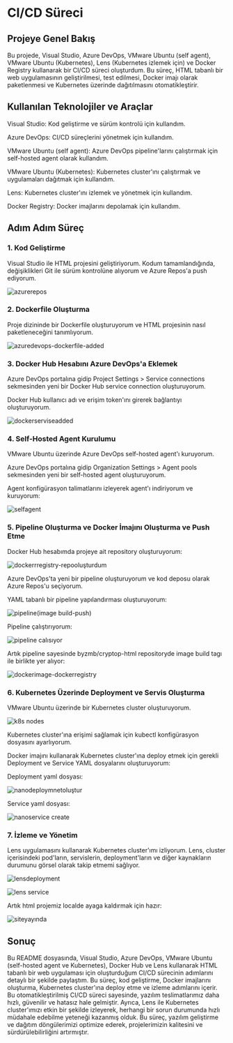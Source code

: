 # CI/CD Süreci

## Projeye Genel Bakış

Bu projede, Visual Studio, Azure DevOps, VMware Ubuntu (self agent), VMware Ubuntu (Kubernetes), Lens (Kubernetes izlemek için) ve Docker Registry kullanarak bir CI/CD süreci oluşturdum. Bu süreç, HTML tabanlı bir web uygulamasının geliştirilmesi, test edilmesi, Docker imajı olarak paketlenmesi ve Kubernetes üzerinde dağıtılmasını otomatikleştirir.

## Kullanılan Teknolojiler ve Araçlar

Visual Studio: Kod geliştirme ve sürüm kontrolü için kullandım.

Azure DevOps: CI/CD süreçlerini yönetmek için kullandım.

VMware Ubuntu (self agent): Azure DevOps pipeline'larını çalıştırmak için self-hosted agent olarak kullandım.

VMware Ubuntu (Kubernetes): Kubernetes cluster'ını çalıştırmak ve uygulamaları dağıtmak için kullandım.

Lens: Kubernetes cluster'ını izlemek ve yönetmek için kullandım.

Docker Registry: Docker imajlarını depolamak için kullandım.

## Adım Adım Süreç


### 1. Kod Geliştirme

Visual Studio ile HTML projesini geliştiriyorum. Kodum tamamlandığında, değişiklikleri Git ile sürüm kontrolüne alıyorum ve Azure Repos'a push ediyorum.


![azurerepos](https://github.com/user-attachments/assets/f53a1b6d-dbe6-4a6d-a58d-c4758d04e3cd)


### 2. Dockerfile Oluşturma

Proje dizininde bir Dockerfile oluşturuyorum ve HTML projesinin nasıl paketleneceğini tanımlıyorum. 


![azuredevops-dockerfile-added](https://github.com/user-attachments/assets/3ba2e0ed-8b0f-4d24-9599-25623c05fd6e)


### 3. Docker Hub Hesabını Azure DevOps'a Eklemek

Azure DevOps portalına gidip Project Settings > Service connections sekmesinden yeni bir Docker Hub service connection oluşturuyorum.

Docker Hub kullanıcı adı ve erişim token'ını girerek bağlantıyı oluşturuyorum.


![dockerserviseadded](https://github.com/user-attachments/assets/072a0225-df47-4edf-9513-6a11ce93f754)


### 4. Self-Hosted Agent Kurulumu

VMware Ubuntu üzerinde Azure DevOps self-hosted agent'ı kuruyorum.

Azure DevOps portalına gidip Organization Settings > Agent pools sekmesinden yeni bir self-hosted agent oluşturuyorum.

Agent konfigürasyon talimatlarını izleyerek agent'ı indiriyorum ve kuruyorum:



![selfagent](https://github.com/user-attachments/assets/ec68d0de-9117-41df-9c71-46b389728adb)


### 5. Pipeline Oluşturma ve Docker İmajını Oluşturma ve Push Etme

Docker Hub hesabımda projeye ait repository oluşturuyorum:


![dockerrregistry-repooluşturdum](https://github.com/user-attachments/assets/c9306dcb-0570-44b0-8553-ac9b55c84d68)



Azure DevOps'ta yeni bir pipeline oluşturuyorum ve kod deposu olarak Azure Repos'u seçiyorum.

YAML tabanlı bir pipeline yapılandırması oluşturuyorum:



![pipeline(image build-push)](https://github.com/user-attachments/assets/ee46b3a0-10e8-410e-a782-047c81d5fcd1)


Pipeline çalıştırıyorum:


![pipeline calısıyor](https://github.com/user-attachments/assets/07a757c1-c6e8-4175-8085-18ce8da9661b)



Artık pipeline sayesinde byzmb/cryptop-html repositoryde image build tagı ile birlikte yer alıyor:



![dockerimage-dockerregistry](https://github.com/user-attachments/assets/0676c6a0-c826-4226-aae3-6445a898143d)



### 6. Kubernetes Üzerinde Deployment ve Servis Oluşturma

VMware Ubuntu üzerinde bir Kubernetes cluster oluşturuyorum.


![k8s nodes](https://github.com/user-attachments/assets/c2c6c904-0866-4b06-8a41-f16d5f08fa65)



Kubernetes cluster'ına erişimi sağlamak için kubectl konfigürasyon dosyasını ayarlıyorum.

Docker imajını kullanarak Kubernetes cluster'ına deploy etmek için gerekli Deployment ve Service YAML dosyalarını oluşturuyorum:

Deployment yaml dosyası:


![nanodeploymnetoluştur](https://github.com/user-attachments/assets/b153a1b1-8f08-49e9-b553-97dfc55cc7d1)


Service yaml dosyası:


![nanoservice create](https://github.com/user-attachments/assets/520f7ef5-8ade-45dd-a28f-4fa31675688f)


### 7. İzleme ve Yönetim

Lens uygulamasını kullanarak Kubernetes cluster'ımı izliyorum. Lens, cluster içerisindeki pod'ların, servislerin, deployment'ların ve diğer kaynakların durumunu görsel olarak takip etmemi sağlıyor.


![lensdeployment](https://github.com/user-attachments/assets/22a6a596-2940-403d-b444-14e6c9c55f7f)


![lens service](https://github.com/user-attachments/assets/581d89fa-1043-45ef-841a-e257ff88d648)


Artık html projemiz localde ayaga kaldırmak için hazır:


![siteyayında](https://github.com/user-attachments/assets/77c8961c-c7ce-4b1f-982e-c36c73c57f7a)



## Sonuç

Bu README dosyasında, Visual Studio, Azure DevOps, VMware Ubuntu (self-hosted agent ve Kubernetes), Docker Hub ve Lens kullanarak HTML tabanlı bir web uygulaması için oluşturduğum CI/CD sürecinin adımlarını detaylı bir şekilde paylaştım. Bu süreç, kod geliştirme, Docker imajlarını oluşturma, Kubernetes cluster'ına deploy etme ve izleme adımlarını içerir. Bu otomatikleştirilmiş CI/CD süreci sayesinde, yazılım teslimatlarımız daha hızlı, güvenilir ve hatasız hale gelmiştir. Ayrıca, Lens ile Kubernetes cluster'ımızı etkin bir şekilde izleyerek, herhangi bir sorun durumunda hızlı müdahale edebilme yeteneği kazanmış olduk. Bu süreç, yazılım geliştirme ve dağıtım döngülerimizi optimize ederek, projelerimizin kalitesini ve sürdürülebilirliğini artırmıştır.
